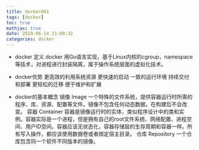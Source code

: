 ```yaml
---
title: docker001
tags: [docker]
toc: true
mathjax: true
date: 2019-06-14 21:09:32
categories: docker
---
```

+ docker 定义
docker 用Go语言实现，基于Linux内核的cgroup，namespace等技术，对进程进行封装隔离，属于操作系统层面的虚拟化技术。

+ docker优势
更高效的利用系统资源
更快速的启动
一致的运行环境
持续交付和部署
更轻松的迁移
便于维护和扩展

+ docker的基本概念
镜像 Image
一个特殊的文件系统，提供容器运行时所需的程序、库、资源、配置等文件。镜像不包含任何动态数据，在构建后不会改变。
容器 Container
容器是镜像运行时的实体，类似程序设计中的类和实例。容器实际是一个进程，但是拥有自己的root文件系统、网络配置、进程空间、用户ID空间。容器应该无状态化，容器存储层的生存周期和容器一样。所有写入操作，都应该使用数据卷或者绑定宿主目录。
仓库 Repository
一个仓库包含同一个软件不同版本的镜像。
